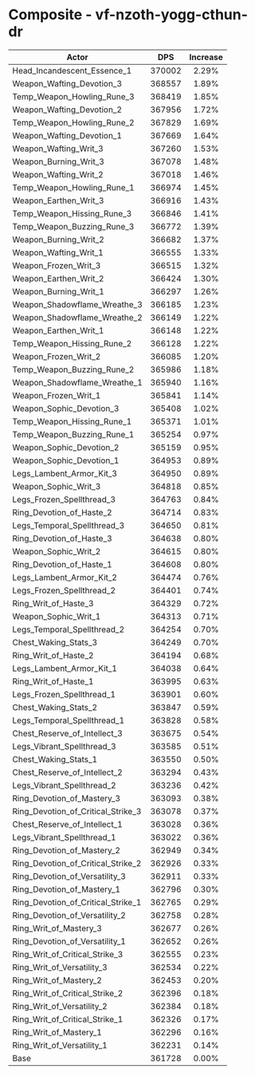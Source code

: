 # Composite - vf-nzoth-yogg-cthun-dr
| Actor | DPS | Increase |
|---|:---:|:---:|
|Head_Incandescent_Essence_1|370002|2.29%|
|Weapon_Wafting_Devotion_3|368557|1.89%|
|Temp_Weapon_Howling_Rune_3|368419|1.85%|
|Weapon_Wafting_Devotion_2|367956|1.72%|
|Temp_Weapon_Howling_Rune_2|367829|1.69%|
|Weapon_Wafting_Devotion_1|367669|1.64%|
|Weapon_Wafting_Writ_3|367260|1.53%|
|Weapon_Burning_Writ_3|367078|1.48%|
|Weapon_Wafting_Writ_2|367018|1.46%|
|Temp_Weapon_Howling_Rune_1|366974|1.45%|
|Weapon_Earthen_Writ_3|366916|1.43%|
|Temp_Weapon_Hissing_Rune_3|366846|1.41%|
|Temp_Weapon_Buzzing_Rune_3|366772|1.39%|
|Weapon_Burning_Writ_2|366682|1.37%|
|Weapon_Wafting_Writ_1|366555|1.33%|
|Weapon_Frozen_Writ_3|366515|1.32%|
|Weapon_Earthen_Writ_2|366424|1.30%|
|Weapon_Burning_Writ_1|366297|1.26%|
|Weapon_Shadowflame_Wreathe_3|366185|1.23%|
|Weapon_Shadowflame_Wreathe_2|366149|1.22%|
|Weapon_Earthen_Writ_1|366148|1.22%|
|Temp_Weapon_Hissing_Rune_2|366128|1.22%|
|Weapon_Frozen_Writ_2|366085|1.20%|
|Temp_Weapon_Buzzing_Rune_2|365986|1.18%|
|Weapon_Shadowflame_Wreathe_1|365940|1.16%|
|Weapon_Frozen_Writ_1|365841|1.14%|
|Weapon_Sophic_Devotion_3|365408|1.02%|
|Temp_Weapon_Hissing_Rune_1|365371|1.01%|
|Temp_Weapon_Buzzing_Rune_1|365254|0.97%|
|Weapon_Sophic_Devotion_2|365159|0.95%|
|Weapon_Sophic_Devotion_1|364953|0.89%|
|Legs_Lambent_Armor_Kit_3|364950|0.89%|
|Weapon_Sophic_Writ_3|364818|0.85%|
|Legs_Frozen_Spellthread_3|364763|0.84%|
|Ring_Devotion_of_Haste_2|364714|0.83%|
|Legs_Temporal_Spellthread_3|364650|0.81%|
|Ring_Devotion_of_Haste_3|364638|0.80%|
|Weapon_Sophic_Writ_2|364615|0.80%|
|Ring_Devotion_of_Haste_1|364608|0.80%|
|Legs_Lambent_Armor_Kit_2|364474|0.76%|
|Legs_Frozen_Spellthread_2|364401|0.74%|
|Ring_Writ_of_Haste_3|364329|0.72%|
|Weapon_Sophic_Writ_1|364313|0.71%|
|Legs_Temporal_Spellthread_2|364254|0.70%|
|Chest_Waking_Stats_3|364249|0.70%|
|Ring_Writ_of_Haste_2|364194|0.68%|
|Legs_Lambent_Armor_Kit_1|364038|0.64%|
|Ring_Writ_of_Haste_1|363995|0.63%|
|Legs_Frozen_Spellthread_1|363901|0.60%|
|Chest_Waking_Stats_2|363847|0.59%|
|Legs_Temporal_Spellthread_1|363828|0.58%|
|Chest_Reserve_of_Intellect_3|363675|0.54%|
|Legs_Vibrant_Spellthread_3|363585|0.51%|
|Chest_Waking_Stats_1|363550|0.50%|
|Chest_Reserve_of_Intellect_2|363294|0.43%|
|Legs_Vibrant_Spellthread_2|363236|0.42%|
|Ring_Devotion_of_Mastery_3|363093|0.38%|
|Ring_Devotion_of_Critical_Strike_3|363078|0.37%|
|Chest_Reserve_of_Intellect_1|363028|0.36%|
|Legs_Vibrant_Spellthread_1|363022|0.36%|
|Ring_Devotion_of_Mastery_2|362949|0.34%|
|Ring_Devotion_of_Critical_Strike_2|362926|0.33%|
|Ring_Devotion_of_Versatility_3|362911|0.33%|
|Ring_Devotion_of_Mastery_1|362796|0.30%|
|Ring_Devotion_of_Critical_Strike_1|362765|0.29%|
|Ring_Devotion_of_Versatility_2|362758|0.28%|
|Ring_Writ_of_Mastery_3|362677|0.26%|
|Ring_Devotion_of_Versatility_1|362652|0.26%|
|Ring_Writ_of_Critical_Strike_3|362555|0.23%|
|Ring_Writ_of_Versatility_3|362534|0.22%|
|Ring_Writ_of_Mastery_2|362453|0.20%|
|Ring_Writ_of_Critical_Strike_2|362396|0.18%|
|Ring_Writ_of_Versatility_2|362384|0.18%|
|Ring_Writ_of_Critical_Strike_1|362326|0.17%|
|Ring_Writ_of_Mastery_1|362296|0.16%|
|Ring_Writ_of_Versatility_1|362231|0.14%|
|Base|361728|0.00%|
